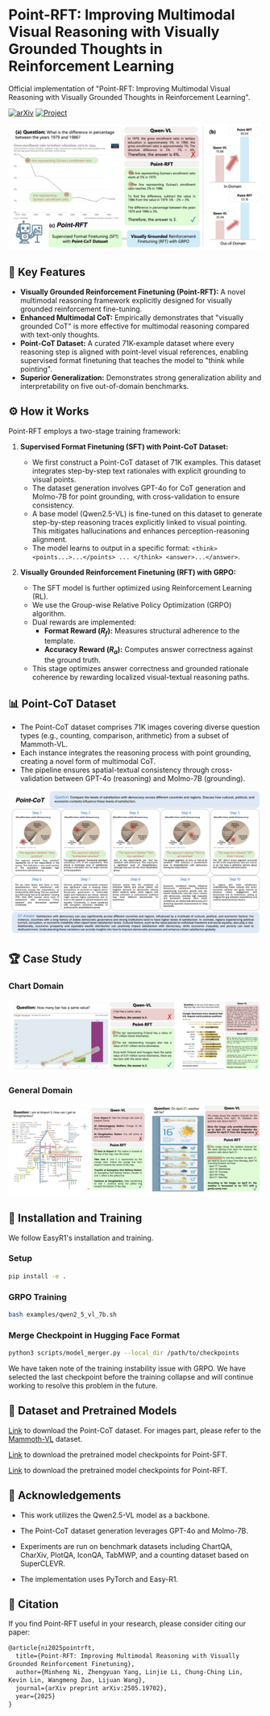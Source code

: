 # Point-RFT: Improving Multimodal Visual Reasoning with Visually Grounded Thoughts in Reinforcement Learning


Official implementation of "Point-RFT: Improving Multimodal Visual Reasoning with Visually Grounded Thoughts in Reinforcement Learning".

[![arXiv](https://img.shields.io/badge/arXiv-2505.19702-b31b1b.svg)](https://arxiv.org/abs/2505.19702)
[![Project](https://img.shields.io/badge/Project-Website-orange)](https://kodenii.github.io/point-rft-web/)

![Point-RFT](./assets/main.png)

## 🌟 Key Features

* **Visually Grounded Reinforcement Finetuning (Point-RFT):** A novel multimodal reasoning framework explicitly designed for visually grounded reinforcement fine-tuning.
* **Enhanced Multimodal CoT:** Empirically demonstrates that "visually grounded CoT" is more effective for multimodal reasoning compared with text-only thoughts.
* **Point-CoT Dataset:** A curated 71K-example dataset where every reasoning step is aligned with point-level visual references, enabling supervised format finetuning that teaches the model to "think while pointing".
* **Superior Generalization:** Demonstrates strong generalization ability and interpretability on five out-of-domain benchmarks.

## ⚙️ How it Works

Point-RFT employs a two-stage training framework:

1.  **Supervised Format Finetuning (SFT) with Point-CoT Dataset:**
    * We first construct a Point-CoT dataset of 71K examples. This dataset integrates step-by-step text rationales with explicit grounding to visual points.
    * The dataset generation involves GPT-4o for CoT generation and Molmo-7B for point grounding, with cross-validation to ensure consistency.
    * A base model (Qwen2.5-VL) is fine-tuned on this dataset to generate step-by-step reasoning traces explicitly linked to visual pointing. This mitigates hallucinations and enhances perception-reasoning alignment.
    * The model learns to output in a specific format: `<think> <points...>...</points> ... </think> <answer>...</answer>`.

2.  **Visually Grounded Reinforcement Finetuning (RFT) with GRPO:**
    * The SFT model is further optimized using Reinforcement Learning (RL).
    * We use the Group-wise Relative Policy Optimization (GRPO) algorithm.
    * Dual rewards are implemented:
        * **Format Reward ($R_f$):** Measures structural adherence to the template.
        * **Accuracy Reward ($R_a$):** Computes answer correctness against the ground truth.
    * This stage optimizes answer correctness and grounded rationale coherence by rewarding localized visual-textual reasoning paths.

## 📊 Point-CoT Dataset

* The Point-CoT dataset comprises 71K images covering diverse question types (e.g., counting, comparison, arithmetic) from a subset of Mammoth-VL.
* Each instance integrates the reasoning process with point grounding, creating a novel form of multimodal CoT.
* The pipeline ensures spatial-textual consistency through cross-validation between GPT-4o (reasoning) and Molmo-7B (grounding).

![Point-RFT](./assets/dataset.png)

## 🏆 Case Study

### Chart Domain
![Point-RFT](./assets/case_chart.png)

### General Domain
![Point-RFT](./assets/case_ood.png)

## 🚂 Installation and Training

We follow EasyR1's installation and training.

### Setup

```bash
pip install -e .
```

### GRPO Training

```bash
bash examples/qwen2_5_vl_7b.sh
```

### Merge Checkpoint in Hugging Face Format

```bash
python3 scripts/model_merger.py --local_dir /path/to/checkpoints
```

We have taken note of the training instability issue with GRPO. We have selected the last checkpoint before the training collapse and will continue working to resolve this problem in the future.

## 💾 Dataset and Pretrained Models
[Link](https://drive.google.com/file/d/1Nk3WV203ZXsu_CAQHCpIEkge0cck0U2u/view?usp=share_link) to download the Point-CoT dataset. For images part, please refer to the [Mammoth-VL](https://mammoth-vl.github.io) dataset.

[Link](https://huggingface.co/kodenii/Point-SFT) to download the pretrained model checkpoints for Point-SFT.

[Link](https://huggingface.co/kodenii/Point-RFT) to download the pretrained model checkpoints for Point-RFT.


## 🤝 Acknowledgements
* This work utilizes the Qwen2.5-VL model as a backbone.

* The Point-CoT dataset generation leverages GPT-4o and Molmo-7B.

* Experiments are run on benchmark datasets including ChartQA, CharXiv, PlotQA, IconQA, TabMWP, and a counting dataset based on SuperCLEVR.

* The implementation uses PyTorch and Easy-R1.

## 📄 Citation
If you find Point-RFT useful in your research, please consider citing our paper:

    @article{ni2025pointrft,
      title={Point-RFT: Improving Multimodal Reasoning with Visually Grounded Reinforcement Finetuning},
      author={Minheng Ni, Zhengyuan Yang, Linjie Li, Chung-Ching Lin, Kevin Lin, Wangmeng Zuo, Lijuan Wang},
      journal={arXiv preprint arXiv:2505.19702},
      year={2025}
    }